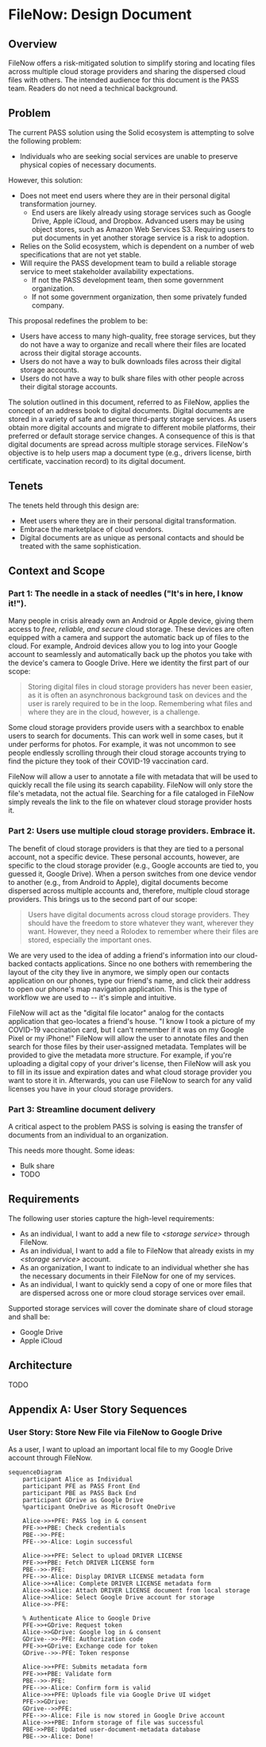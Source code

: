 # FileNow: Design Document

## Overview

FileNow offers a risk-mitigated solution to simplify
storing and locating files across multiple cloud storage providers
and sharing the dispersed cloud files with others.
The intended audience for this document is the PASS team.
Readers do not need a technical background.

## Problem

The current PASS solution using the Solid ecosystem is attempting to solve the following problem:

* Individuals who are seeking social services are unable to preserve physical copies of necessary documents.

However, this solution:

* Does not meet end users where they are in their personal digital transformation journey.
    * End users are likely already using storage services such as Google Drive, Apple iCloud, and Dropbox.
      Advanced users may be using object stores, such as Amazon Web Services S3.
      Requiring users to put documents in yet another storage service is a risk to adoption.
* Relies on the Solid ecosystem, which is dependent on a number of web specifications that are not yet stable.
* Will require the PASS development team to build a reliable storage service to meet stakeholder availability expectations.
    * If not the PASS development team, then some government organization.
    * If not some government organization, then some privately funded company.

This proposal redefines the problem to be:

* Users have access to many high-quality, free storage services, but they do not have a way to organize and recall where their files are located across their digital storage accounts.
* Users do not have a way to bulk downloads files across their digital storage accounts.
* Users do not have a way to bulk share files with other people across their digital storage accounts.

The solution outlined in this document, referred to as FileNow, applies the concept of an address book to digital documents.
Digital documents are stored in a variety of safe and secure third-party storage services.
As users obtain more digital accounts and migrate to different mobile platforms, their preferred or default storage service changes.
A consequence of this is that digital documents are spread across multiple storage services.
FileNow's objective is to help users map a document type (e.g., drivers license, birth certificate, vaccination record) to its digital document.

## Tenets

The tenets held through this design are:

* Meet users where they are in their personal digital transformation.
* Embrace the marketplace of cloud vendors.
* Digital documents are as unique as personal contacts and should be treated with the same sophistication.

## Context and Scope

### Part 1: The needle in a stack of needles ("It's in here, I know it!").

Many people in crisis already own an Android or Apple device, giving them access to *free, reliable, and secure* cloud storage.
These devices are often equipped with a camera and support the automatic back up of files to the cloud.
For example, Android devices allow you to log into your Google account to seamlessly and automatically back up the photos you take with the device's camera to Google Drive.
Here we identity the first part of our scope:

> Storing digital files in cloud storage providers has never been easier,
> as it is often an asynchronous background task on devices and the user is rarely required to be in the loop.
> Remembering what files and where they are in the cloud, however, is a challenge.

Some cloud storage providers provide users with a searchbox to enable users to search for documents.
This can work well in some cases, but it under performs for photos.
For example, it was not uncommon to see people endlessly scrolling through their cloud storage accounts trying to find the picture they took of their COVID-19 vaccination card.

FileNow will allow a user to annotate a file with metadata that will be used to quickly recall the file using its search capability.
FileNow will only store the file's metadata, not the actual file.
Searching for a file cataloged in FileNow simply reveals the link to the file on whatever cloud storage provider hosts it.

### Part 2: Users use multiple cloud storage providers. Embrace it.

The benefit of cloud storage providers is that they are tied to a personal account, not a specific device.
These personal accounts, however, are specific to the cloud storage provider (e.g., Google accounts are tied to, you guessed it, Google Drive).
When a person switches from one device vendor to another (e.g., from Android to Apple), digital documents become dispersed across multiple accounts and, therefore, multiple cloud storage providers.
This brings us to the second part of our scope:

> Users have digital documents across cloud storage providers.
> They should have the freedom to store whatever they want, wherever they want.
> However, they need a Rolodex to remember where their files are stored, especially the important ones.

We are very used to the idea of adding a friend's information into our cloud-backed contacts applications.
Since no one bothers with remembering the layout of the city they live in anymore,
we simply open our contacts application on our phones,
type our friend's name,
and click their address to open our phone's map navigation application.
This is the type of workflow we are used to -- it's simple and intuitive.

FileNow will act as the "digital file locator" analog for the contacts application that geo-locates a friend's house.
"I know I took a picture of my COVID-19 vaccination card, but I can't remember if it was on my Google Pixel or my iPhone!"
FileNow will allow the user to annotate files and then search for those files by their user-assigned metadata.
Templates will be provided to give the metadata more structure.
For example, if you're uploading a digital copy of your driver's license, then FileNow will ask you to fill in its issue and expiration dates and what cloud storage provider you want to store it in.
Afterwards, you can use FileNow to search for any valid licenses you have in your cloud storage providers.

### Part 3: Streamline document delivery

A critical aspect to the problem PASS is solving is easing the transfer of documents from an individual to an organization.

This needs more thought.
Some ideas:

* Bulk share
* TODO

## Requirements

The following user stories capture the high-level requirements:

* As an individual, I want to add a new file to _\<storage service\>_ through FileNow.
* As an individual, I want to add a file to FileNow that already exists in my _\<storage service\>_ account.
* As an organization, I want to indicate to an individual whether she has the necessary documents in their FileNow for one of my services.
* As an individual, I want to quickly send a copy of one or more files that are dispersed across one or more cloud storage services over email.

Supported storage services will cover the dominate share of cloud storage and shall be:

* Google Drive
* Apple iCloud

## Architecture

TODO

## Appendix A: User Story Sequences

### User Story: Store New File via FileNow to Google Drive

As a user, I want to upload an important local file to my Google Drive account through FileNow.

```mermaid
sequenceDiagram
    participant Alice as Individual
    participant PFE as PASS Front End
    participant PBE as PASS Back End
    participant GDrive as Google Drive
    %participant OneDrive as Microsoft OneDrive

    Alice->>+PFE: PASS log in & consent
    PFE->>+PBE: Check credentials
    PBE-->>-PFE: 
    PFE-->>-Alice: Login successful

    Alice->>+PFE: Select to upload DRIVER LICENSE
    PFE->>+PBE: Fetch DRIVER LICENSE form
    PBE-->>-PFE: 
    PFE-->>-Alice: Display DRIVER LICENSE metadata form
    Alice->>+Alice: Complete DRIVER LICENSE metadata form
    Alice->>Alice: Attach DRIVER LICENSE document from local storage
    Alice->>Alice: Select Google Drive account for storage
    Alice->>-PFE: 

    % Authenticate Alice to Google Drive
    PFE->>+GDrive: Request token
    Alice->>GDrive: Google log in & consent
    GDrive-->>-PFE: Authorization code
    PFE->>+GDrive: Exchange code for token
    GDrive-->>-PFE: Token response

    Alice->>+PFE: Submits metadata form
    PFE->>+PBE: Validate form
    PBE-->>-PFE: 
    PFE-->>-Alice: Confirm form is valid
    Alice->>+PFE: Uploads file via Google Drive UI widget
    PFE->>GDrive: 
    GDrive-->>PFE: 
    PFE-->>-Alice: File is now stored in Google Drive account
    Alice->>+PBE: Inform storage of file was successful
    PBE->>PBE: Updated user-document-metadata database
    PBE-->>-Alice: Done!
```

